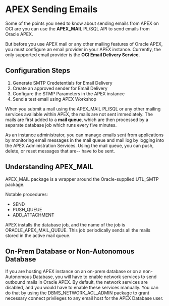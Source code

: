 # APEX Sending Emails

Some of the points you need to know about sending emails from APEX on OCI are you can use the **APEX_MAIL** PL/SQL API to send emails from Oracle APEX. 

But before you use APEX mail or any other mailing features of Oracle APEX, you must configure an email provider in your APEX instance. Currently, the only supported email provider is the **OCI Email Delivery Service**.

## Configuration Steps

1. Generate SMTP Credetentials for Email Delivery
2. Create an approved sender for Email Delivery
3. Configure the STMP Parameters in the APEX instance
4. Send a test email using APEX Workshop

When you submit a mail using the APEX_MAIL PL/SQL or any other mailing services available within APEX, the mails are not sent immediately. The mails are first added to a **mail queue**, which are then processed by a separate database job which runs every five minutes.

As an instance administrator, you can manage emails sent from applications by monitoring email messages in the mail queue and mail log by logging into the APEX Administration Services. Using the mail queue, you can push, delete, or reset messages that are-- have to be sent.

## Understanding APEX_MAIL

APEX_MAIL package is a wrapper around the Oracle-supplied UTL_SMTP package. 

Notable procedures:

- SEND
- PUSH_QUEUE
- ADD_ATTACHMENT

APEX installs the database job, and the name of the job is ORACLE_APEX_MAIL_QUEUE. This job periodically sends all the mails stored in the active mail queue.

## On-Prem Database or Non-Autonomous Database

If you are hosting APEX instance on an on-prem database or on a non-Autonomous Database, you will have to enable network services to send outbound mails in Oracle APEX. By default, the network services are disabled, and you would have to enable these services manually. You can do that by using the DBMS_NETWORK_ACL_ADMIN package to grant necessary connect privileges to any email host for the APEX Database user.
